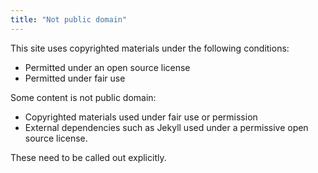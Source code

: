 ```yaml
---
title: "Not public domain"
---
```

This site uses copyrighted materials under the following conditions:

  * Permitted under an open source license
  * Permitted under fair use

Some content is not public domain:

  - Copyrighted materials used under fair use or permission
  - External dependencies such as Jekyll used under a permissive open source license.

These need to be called out explicitly.